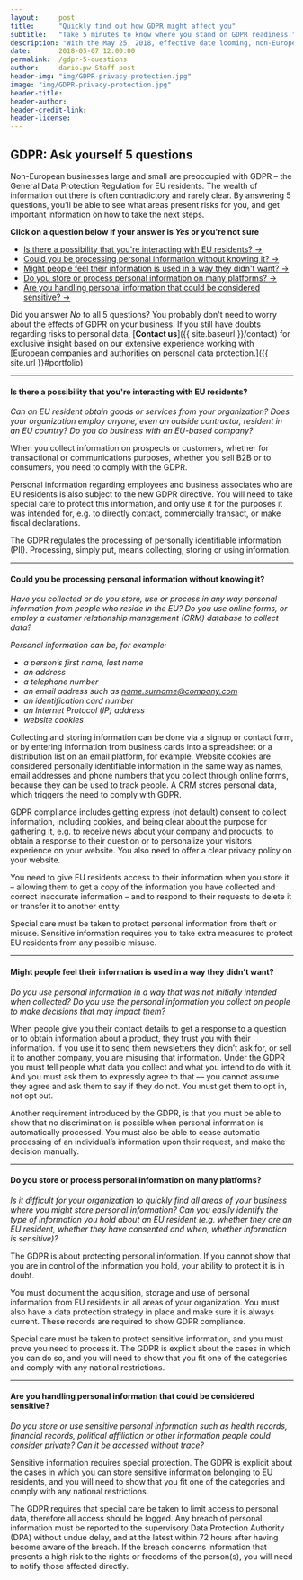 ```yaml
---
layout:     post
title:      "Quickly find out how GDPR might affect you"
subtitle:   "Take 5 minutes to know where you stand on GDPR readiness."
description: "With the May 25, 2018, effective date looming, non-European businesses large and small are preoccupied with the question of compliance. Find out if GDPR affects your organization"
date:       2018-05-07 12:00:00
permalink:  /gdpr-5-questions
author:     dario.pw Staff post
header-img: "img/GDPR-privacy-protection.jpg"
image: "img/GDPR-privacy-protection.jpg"
header-title:
header-author:
header-credit-link:
header-license:
---
```

## GDPR: Ask yourself 5 questions
Non-European businesses large and small are preoccupied with GDPR – the General Data Protection Regulation for EU residents. The wealth of information out there is often contradictory and rarely clear. By answering 5 questions, you'll be able to see what areas present risks for you, and get important information on how to take the next steps.

**Click on a question below if your answer is *Yes* or you're not sure**

* <a href="{{ site.baseurl }}/gdpr-smb-test#1">Is there a possibility that you're interacting with EU residents? &rarr;</a>
* <a href="{{ site.baseurl }}/gdpr-smb-test#2">Could you be processing personal information without knowing it? &rarr;</a>
* <a href="{{ site.baseurl }}/gdpr-smb-test#3">Might people feel their information is used in a way they didn't want? &rarr;</a>
* <a href="{{ site.baseurl }}/gdpr-smb-test#4">Do you store or process personal information on many platforms? &rarr;</a>
* <a href="{{ site.baseurl }}/gdpr-smb-test#5">Are you handling personal information that could be considered sensitive? &rarr;</a>

Did you answer *No* to all 5 questions? You probably don't need to worry about the effects of GDPR on your business. If you still have doubts regarding risks to personal data, [**Contact us**]({{ site.baseurl }}/contact) for exclusive insight based on our extensive experience working with [European companies and authorities on personal data protection.]({{ site.url }}#portfolio)

-----

#### <a name="1"></a> Is there a possibility that you're interacting with EU residents?
*Can an EU resident obtain goods or services from your organization? Does your organization employ anyone, even an outside contractor, resident in an EU country? Do you do business with an EU-based company?*

When you collect information on prospects or customers, whether for transactional or communications purposes, whether you sell B2B or to consumers, you need to comply with the GDPR.  

Personal information regarding employees and business associates who are EU residents is also subject to the new GDPR directive. You will need to take special care to protect this information, and only use it for the purposes it was intended for, e.g. to directly contact, commercially transact, or make fiscal declarations.  

The GDPR regulates the processing of personally identifiable information (PII). Processing, simply put, means collecting, storing or using information.

_____

#### <a name="2"></a> Could you be processing personal information without knowing it?
*Have you collected or do you store, use or process in any way personal information from people who reside in the EU? Do you use online forms, or employ a customer relationship management (CRM) database to collect data?*  

*Personal information can be, for example:*
*	*a person’s first name, last name*
*	*an address*
*	*a telephone number*
*	*an email address such as name.surname@company.com*
*	*an identification card number*
*	*an Internet Protocol (IP) address*
*	*website cookies*

Collecting and storing information can be done via a signup or contact form, or by entering information from business cards into a spreadsheet or a distribution list on an email platform, for example. Website cookies are considered personally identifiable information in the same way as names, email addresses and phone numbers that you collect through online forms, because they can be used to track people. A CRM stores personal data, which triggers the need to comply with GDPR.  

GDPR compliance includes getting express (not default) consent to collect information, including cookies, and being clear about the purpose for gathering it, e.g. to receive news about your company and products, to obtain a response to their question or to personalize your visitors experience on your website. You also need to offer a clear privacy policy on your website.    

You need to give EU residents access to their information when you store it – allowing them to get a copy of the information you have collected and correct inaccurate information – and to respond to their requests to delete it or transfer it to another entity.  

Special care must be taken to protect personal information from theft or misuse. Sensitive information requires you to take extra measures to protect EU residents from any possible misuse.

_____

#### <a name="3"></a> Might people feel their information is used in a way they didn't want?
*Do you use personal information in a way that was not initially intended when collected? Do you use the personal information you collect on people to make decisions that may impact them?*

When people give you their contact details to get a response to a question or to obtain information about a product, they trust you with their information. If you use it to send them newsletters they didn’t ask for, or sell it to another company, you are misusing that information. Under the GDPR you must tell people what data you collect and what you intend to do with it. And you must ask them to expressly agree to that — you cannot assume they agree and ask them to say if they do not. You must get them to opt in, not opt out.  

Another requirement introduced by the GDPR, is that you must be able to show that no discrimination is possible when personal information is automatically processed. You must also be able to cease automatic processing of an individual’s information upon their request, and make the decision manually.

-----

#### <a name="4"></a> Do you store or process personal information on many platforms?
*Is it difficult for your organization to quickly find all areas of your business where you might store personal information? Can you easily identify the type of information you hold about an EU resident (e.g. whether they are an EU resident, whether they have consented and when, whether information is sensitive)?*

The GDPR is about protecting personal information. If you cannot show that you are in control of the information you hold, your ability to protect it is in doubt.  

You must document the acquisition, storage and use of personal information from EU residents in all areas of your organization. You must also have a data protection strategy in place and make sure it is always current. These records are required to show GDPR compliance.  

Special care must be taken to protect sensitive information, and you must prove you need to process it. The GDPR is explicit about the cases in which you can do so, and you will need to show that you fit one of the categories and comply with any national restrictions.

-----

#### <a name="5"></a> Are you handling personal information that could be considered sensitive?
*Do you store or use sensitive personal information such as health records, financial records, political affiliation or other information people could consider private? Can it be accessed without trace?*

Sensitive information requires special protection. The GDPR is explicit about the cases in which you can store sensitive information belonging to EU residents, and you will need to show that you fit one of the categories and comply with any national restrictions.  

The GDPR requires that special care be taken to limit access to personal data, therefore all access should be logged. Any breach of personal information must be reported to the supervisory Data Protection Authority (DPA) without undue delay, and at the latest within 72 hours after having become aware of the breach. If the breach concerns information that presents a high risk to the rights or freedoms of the person(s), you will need to notify those affected directly.
